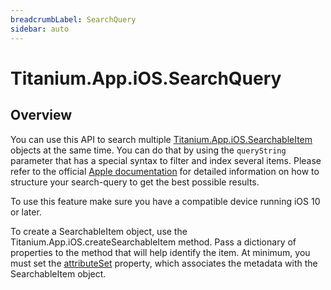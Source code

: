 ```yaml
---
breadcrumbLabel: SearchQuery
sidebar: auto
---
```


# Titanium.App.iOS.SearchQuery

<ProxySummary/>

## Overview

You can use this API to search multiple [Titanium.App.iOS.SearchableItem](Titanium.App.iOS.SearchableItem) objects at the same time. You can do that 
by using the `queryString` parameter that has a special syntax to filter and index several items. Please refer 
to the official [Apple documentation](https://developer.apple.com/reference/corespotlight/cssearchquery) for detailed information on how to structure your search-query to get the 
best possible results.

To use this feature make sure you have a compatible device running iOS 10 or later.

To create a SearchableItem object, use the Titanium.App.iOS.createSearchableItem method.
Pass a dictionary of properties to the method that will help identify the item.
At minimum, you must set the [attributeSet](Titanium.App.iOS.SearchableItem.attributeSet) property, which associates
the metadata with the SearchableItem object.

<ApiDocs/>
